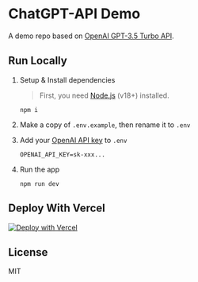 # ChatGPT-API Demo

A demo repo based on [OpenAI GPT-3.5 Turbo API](https://platform.openai.com/docs/guides/chat).

## Run Locally

1. Setup & Install dependencies

    > First, you need [Node.js](https://nodejs.org/) (v18+) installed.

    ```shell
    npm i
    ```

2. Make a copy of `.env.example`, then rename it to `.env`
3. Add your [OpenAI API key](https://platform.openai.com/account/api-keys) to `.env`
    ```
    OPENAI_API_KEY=sk-xxx...
    ```
4. Run the app
    ```shell
    npm run dev
    ```
    
## Deploy With Vercel

[![Deploy with Vercel](https://vercel.com/button)](https://vercel.com/new/clone?repository-url=https://github.com/234150476/chatgpt&env=OPENAI_API_KEY&envDescription=OpenAI%20API%20Key&envLink=https%3A%2F%2Fplatform.openai.com%2Faccount%2Fapi-keys)

## License

MIT
